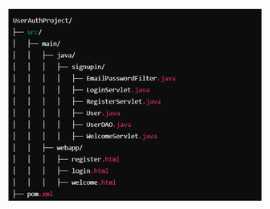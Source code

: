 ![Signinup](https://github.com/Amitkumar-Vaghela/Signinup_servlet/blob/master/Screenshot%202024-07-13%20205548.png)
